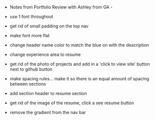 - Notes from Portfolio Review with Ashley from GA -

- use 1 font throughout
- get rid of small padding on the top nav
- make font more flat
- change header name color to match the blue on with the description
- change experience area to resume
- get rid of the photo of projects and add in a 'click to view site' button next to github button
- make spacing rules... make it so there is an equal amount of spacing between sections
- add section header to resume section
- get rid of the image of the resume, click a see resume button
- remove the gradient from the nav bar
